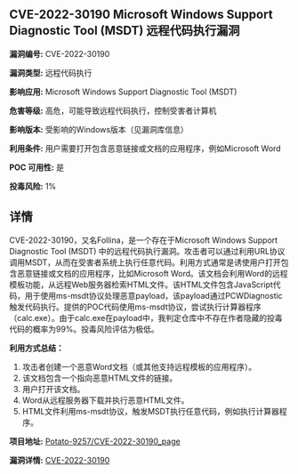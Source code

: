 ## CVE-2022-30190 Microsoft Windows Support Diagnostic Tool (MSDT) 远程代码执行漏洞

**漏洞编号:** CVE-2022-30190

**漏洞类型:** 远程代码执行

**影响应用:** Microsoft Windows Support Diagnostic Tool (MSDT)

**危害等级:** 高危，可能导致远程代码执行，控制受害者计算机

**影响版本:** 受影响的Windows版本（见漏洞库信息）

**利用条件:** 用户需要打开包含恶意链接或文档的应用程序，例如Microsoft Word

**POC 可用性:** 是

**投毒风险:** 1%

## 详情

CVE-2022-30190，又名Follina，是一个存在于Microsoft Windows Support Diagnostic Tool (MSDT) 中的远程代码执行漏洞。攻击者可以通过利用URL协议调用MSDT，从而在受害者系统上执行任意代码。利用方式通常是诱使用户打开包含恶意链接或文档的应用程序，比如Microsoft Word。该文档会利用Word的远程模板功能，从远程Web服务器检索HTML文件。该HTML文件包含JavaScript代码，用于使用ms-msdt协议处理恶意payload，该payload通过PCWDiagnostic触发代码执行。提供的POC代码使用ms-msdt协议，尝试执行计算器程序（calc.exe）。由于calc.exe在payload中，我判定仓库中不存在作者隐藏的投毒代码的概率为99%。投毒风险评估为极低。

**利用方式总结：**

1.  攻击者创建一个恶意Word文档（或其他支持远程模板的应用程序）。
2.  该文档包含一个指向恶意HTML文件的链接。
3.  用户打开该文档。
4.  Word从远程服务器下载并执行恶意HTML文件。
5.  HTML文件利用ms-msdt协议，触发MSDT执行任意代码，例如执行计算器程序。

**项目地址:** [Potato-9257/CVE-2022-30190_page](https://github.com/Potato-9257/CVE-2022-30190_page)

**漏洞详情:** [CVE-2022-30190](https://nvd.nist.gov/vuln/detail/CVE-2022-30190)